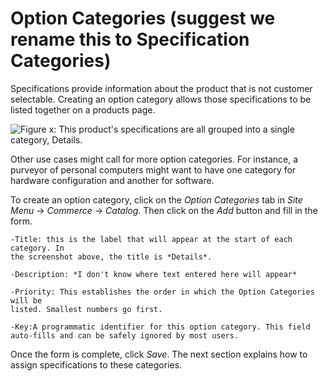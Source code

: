 # Option Categories (suggest we rename this to Specification Categories)

Specifications provide information about the product that is not customer
selectable. Creating an option category allows those specifications to be listed
together on a products page.

![Figure x: This product's specifications are all grouped into a single
category, *Details*.](../../../images/spec-category.png)

Other use cases might call for more option categories. For instance, a purveyor
of personal computers might want to have one category for hardware configuration
and another for software.

To create an option category, click on the *Option Categories* tab in *Site
Menu* &rarr; *Commerce* &rarr; *Catalog*. Then click on the *Add* button and
fill in the form.

    -Title: this is the label that will appear at the start of each category. In
    the screenshot above, the title is *Details*.

    -Description: *I don't know where text entered here will appear*

    -Priority: This establishes the order in which the Option Categories will be
    listed. Smallest numbers go first.

    -Key:A programmatic identifier for this option category. This field
    auto-fills and can be safely ignored by most users.

Once the form is complete, click *Save*. The next section explains how to assign
specifications to these categories. 
